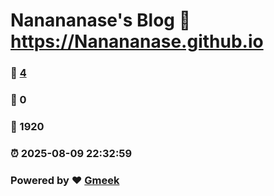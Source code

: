 # Nanananase's Blog :link: https://Nanananase.github.io 
### :page_facing_up: [4](https://Nanananase.github.io/tag.html) 
### :speech_balloon: 0 
### :hibiscus: 1920 
### :alarm_clock: 2025-08-09 22:32:59 
### Powered by :heart: [Gmeek](https://github.com/Meekdai/Gmeek)
